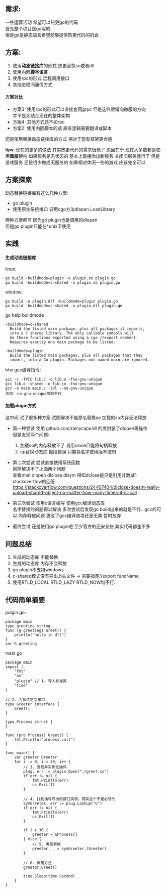 ## 需求:
一些运营活动 希望可以热更go的代码  
首先整个项目是go写的   
但是go是静态语言希望能够提供热更代码的机会  

## 方案:
1. 使用**动态链接库**的形式 热更替换so或者dll
2. 使用内嵌**脚本语言**
3. 使用rpc的形式 远程调用接口
4. 其他进程间通信方式

#### 方案对比
- 方案3: 使用rpc的形式可以直接套用grpc 但是这样很偏向微服的方向  
并不是太贴合现在的整体架构
- 方案4: 其他方式还不如rpc
- 方案2: 使用内嵌脚本的话 原有逻辑需要翻译成脚本  

还是使用替换动态链接库的方式 相对于现有框架更合适

**tips**: 现在的更多的做法 其实热更代码的需求很低了 
原因在于 现在大多数都是使用**微服**架构 如果服务是无状态的 基本上直接添加新服务 关闭旧服务就行了
但是游戏服务 还是很少做成无服务的 如果相对休闲一些的游戏 应该完全可以

## 方案探索
动态替换链接库有这么几种方案:
- go plugin
- 使用原生系统接口 调用cgo方法dlopen LoadLibrary

两种方案都可 因为go plugin也是调用的dlopen  
但是go plugin只能在*unix下使用

## 实践
#### 生成动态链接库
linux:
```
go build -buildmode=plugin -o plugin.so plugin.go
go build -buildmode=c-shared -o plugin.so plugin.go
```
window:
```
go build -o plugin.dll -buildmode=plugin plugin.go
go build -buildmode=c-shared -o plugin.dll plugin.go
```
go help buildmode
```
-buildmode=c-shared
  Build the listed main package, plus all packages it imports,
  into a C shared library. The only callable symbols will
  be those functions exported using a cgo //export comment.
  Requires exactly one main package to be listed.

-buildmode=plugin
  Build the listed main packages, plus all packages that they
  import, into a Go plugin. Packages not named main are ignored.
```

btw gcc编译指令:
```
gcc -c -fPIC lib.c -o lib.o -fno-gnu-unique
gcc lib.o -shared -o lib.so -fno-gnu-unique
gcc -o main main.c -ldl --no-gnu-unique
添加--no-gnu-unique依旧不行
```

#### 加载plugin方式
这中间 试了很多种方案 试图解决不能原名替换so 加载的so内存无法释放
- 第一种尝试 使用 github.com/rainycape/dl 的库封装了dlopen等操作  
  但是发现两个问题:  
  1. 加载so的内存释放不了 调用close只能将句柄释放
  2. cp替换动态库 报段错误 只能换名字使用版本控制

- 第二次尝试 尝试直接使用系统函数  
  同样解决不了上面两个问题  
  查看man dlopen dlclose dlsym 得知dclose是只是引用计数减1  
  stackoverflow的回答 https://stackoverflow.com/questions/24467404/dlclose-doesnt-really-unload-shared-object-no-matter-how-many-times-it-is-call

- 第三次尝试 使用c语言编写 使用gcc编译动态库  
  名字替换的问题得以解决  多次尝试后发现go build出来的就是不行.. gcc的可以
  内存释放问题 更改了gcc编译选项还是无果 暂时放弃
- 最终尝试 还是使用go plugin吧 至少官方的还安全些 其实代码都差不多
  
## 问题总结
1. 生成的动态库 不能替换
2. 生成的动态库 内存不会释放
3. go plugin不支持windows
4. c-shared模式没有导出.h头文件 -> 需要指定//export funcName
5. 使用RTLD_LOCAL RTLD_LAZY RTLD_NOW均不行.

## 代码简单摘要
pulgin.go:
```
package main
type greeting string
func (g greeting) Greet() {
	println("hello in dll")
}
var G greeting
```

main.go
```
package main
import (
	"fmt"
	"os"
	"plugin" // 1. 导入标准库
	"time"
)

// 2. 为插件定义接口
type Greeter interface {
	Greet()
}

type Process struct {
}

func (pro Process) Greet() {
	fmt.Println("process call")
}

func main() {
	var greeter Greeter
	for i := 0; i < 50; i++ {
		// 3. 查找并实例化插件
		plug, err := plugin.Open("./greet.so")
		if err != nil {
			fmt.Println(err)
			os.Exit(1)
		}

		// 4. 找到插件导出的接口实例，其实这个不是必须的
		symGreeter, err := plug.Lookup("G")
		if err != nil {
			fmt.Println(err)
			os.Exit(1)
		}

		if i > 10 {
			greeter = &Process{}
		} else {
			// 5. 类型转换
			greeter, _ = symGreeter.(Greeter)
		}

		// 6. 调用方法
		greeter.Greet()

		time.Sleep(time.Second)
	}
}
```
